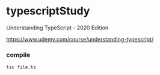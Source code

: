 # typescriptStudy

Understanding TypeScript - 2020 Edition

https://www.udemy.com/course/understanding-typescript/


### compile

```
tsc file.ts
```
